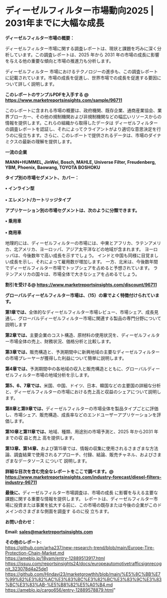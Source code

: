 # ディーゼルフィルター市場動向2025 | 2031年までに大幅な成長

<strong><b>ディーゼルフィルター市場の概要：</b></strong>

ディーゼルフィルター市場に関する調査レポートは、現状と課題を巧みに深く分析しています。この調査レポートは、2025 年から 2031 年の市場の成長に影響を与える他の重要な傾向と市場の推進力も分析します。

ディーゼルフィルター 市場におけるテクノロジーの進歩も、この調査レポートに記載されています。市場の成長を促進し、世界市場での成長を促進する要因について詳しく説明します。

<strong>このレポートのサンプルPDFを入手する @ <a href=https://www.marketreportsinsights.com/sample/96711>https://www.marketreportsinsights.com/sample/96711</a></strong>

このレポートに含まれる市場の概要は、政府機関、既存企業、通商産業協会、業界ブローカー、その他の規制機関および非規制機関などの幅広いリソースからの情報を提供します。これらの組織から取得したデータは ディーゼルフィルター の調査レポートを認証し、それによってクライアントがより適切な意思決定を行うのに役立ちます。さらに、このレポートで提供されるデータは、市場のダイナミクスの最新の理解を提供します。

<strong>一流の企業</strong>

<strong><b>MANN+HUMMEL, JinWei, Bosch, MAHLE, Universe Filter, Freudenberg, YBM, Phoenix, Baowang, TOYOTA BOSHOKU</b></strong>

<strong><b>タイプ別の市場セグメント、カバー：</b></strong>

<strong>• インライン型<br><br>• エレメント/カートリッジタイプ</strong>

<strong><b>アプリケーション別の市場セグメントは、次のように分類できます。</b></strong>

<strong>• 乗用車<br><br>• 商用車</strong>

 地理的には、ディーゼルフィルターの市場には、中東とアフリカ、ラテンアメリカ、北アメリカ、ヨーロッパ、アジア太平洋などの地域が含まれます。 ヨーロッパは、今後数年で高い成長を示すでしょう。 インドと中国も同様に目覚ましい成長を示し、それによって雇用数が増加します。 一方、北米は、今後数年間でディーゼルフィルター市場でトップシェアを占めると予想されています。 ラテンアメリカの国々は、市場全体で大きなシェアを占めるでしょう。

<strong>割引を受ける@ <a href=https://www.marketreportsinsights.com/discount/96711>https://www.marketreportsinsights.com/discount/96711</a></strong>

<strong><b>グローバルディーゼルフィルター市場は、（15）の章でよく特徴付けられています。</b></strong>

<strong><b>第</b></strong><strong><b>1章では、</b></strong>全体的なディーゼルフィルター市場レビュー、市場シェア、成長見通し、グローバルディーゼルフィルター市場に関連する製品の専門分野について説明します

<strong><b>第2章では、</b></strong>主要企業のコスト構造、原材料の使用状況を、ディーゼルフィルター市場全体の売上、財務状況、価格分析と比較します。

<strong><b>第3章では、</b></strong>販売構造と、予測期間中に新興地域の主要なディーゼルフィルターの市場プレーヤーが獲得した利益について簡単に説明します。

<strong><b>第4章では、</b></strong>予測期間中の各地域の収入と販売構造とともに、グローバルディーゼルフィルター市場の地域分析を示します。

<strong><b>第5、6、7章では、</b></strong>米国、中国、ドイツ、日本、韓国などの主要国の詳細な分析と、ディーゼルフィルターの市場における売上高と収益のシェアについて説明します。

<strong><b>第8章と第9章では、</b></strong>ディーゼルフィルターの市場全体を製品タイプごとに評価し、市場シェア、販売構造、成長率などのエンドユーザーアプリケーションを評価します。

<strong><b>第10章と第11章では、</b></strong>地域、種類、用途別の市場予測と、2025 年から2031 年までの収 益と売上 高を提供します。

<strong><b>第13章、第14章、</b></strong>および第15章では、情報の収集に使用されるさまざまな方法論、調査結果で使用されるアプローチ、付録、結論、販売チャネル、およびさまざまなデータソース について 説明します。

<strong>詳細な目次を含む完全なレポートをここで調べます。@ <a href=https://www.marketreportsinsights.com/industry-forecast/diesel-filters-industry-96711>https://www.marketreportsinsights.com/industry-forecast/diesel-filters-industry-96711</a></strong>

<strong><b>最後に、</b></strong>ディーゼルフィルター市場調査は、市場の成長 に影響を</a>与える主要な課題に関する重要な情報を提供します。 レポートは、ディーゼルフィルター市場に投資または事業を拡大する前に、この市場の既存または今後の企業がこのドメインのさまざまな側面を調査す るのに役 立ちます。

<strong><b>お問い合わせ：</b></strong>

<strong>Email: </strong><a href=mailto:sales@marketreportsinsights.com><strong>sales@marketreportsinsights.com</strong></a>

<strong>その他のレポート:</strong>
<br>
<a href=https://github.com/arha237/new-research-trend/blob/main/Europe-Tire-Protection-Chain-Market.md>https://github.com/arha237/new-research-trend/blob/main/Europe-Tire-Protection-Chain-Market.md</a>
<br>
<a href=https://ameblo.jp/18yam/entry-12889513917.html>https://ameblo.jp/18yam/entry-12889513917.html</a>
<br>
<a href=https://issuu.com/reportsinsights24/docs/europeautomotivetrafficsignrecognit_323078d4a25de1>https://issuu.com/reportsinsights24/docs/europeautomotivetrafficsignrecognit_323078d4a25de1</a>
<br>
<a href=https://github.com/Hindavi23/marketgrowthh/blob/main/%E5%8C%BB%E7%99%82%E3%82%AC%E3%83%BC%E3%82%BC%E3%83%9C%E3%83%BC%E3%83%AB-%E5%B8%82%E5%A0%B4.md>https://github.com/Hindavi23/marketgrowthh/blob/main/%E5%8C%BB%E7%99%82%E3%82%AC%E3%83%BC%E3%82%BC%E3%83%9C%E3%83%BC%E3%83%AB-%E5%B8%82%E5%A0%B4.md</a>
<br>
<a href=https://ameblo.jp/cargo656/entry-12889578879.html>https://ameblo.jp/cargo656/entry-12889578879.html</a>"
